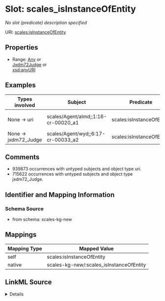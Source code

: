 

# Slot: scales_isInstanceOfEntity


_No slot (predicate) description specified_





URI: [scales:isInstanceOfEntity](http://schemas.scales-okn.org/rdf/scales#isInstanceOfEntity)



<!-- no inheritance hierarchy -->








## Properties

* Range: [Any](../classes/Any.md)&nbsp;or&nbsp;<br />[Jxdm72Judge](../classes/Jxdm72Judge.md)&nbsp;or&nbsp;<br />[xsd:anyURI](xsd:anyURI)






## Examples

| Types involved | Subject | Predicate | Object |
| --- | --- | --- | --- |
| None → uri | scales/Agent/almd;;1:16-cr-00020_a1 | scales:isInstanceOfEntity | scales/PartyEntity/SPID-GOVERNMENT-ST-025-000001969 |
| None → jxdm72_Judge | scales/Agent/wyd;;6:17-cr-00033_a2 | scales:isInstanceOfEntity | scales/JudgeEntity/SJ001755 |


## Comments

* 939873 occurrences with untyped subjects and object type uri.
* 715622 occurrences with untyped subjects and object type jxdm72_Judge.

## Identifier and Mapping Information







### Schema Source


* from schema: scales-kg-new




## Mappings

| Mapping Type | Mapped Value |
| ---  | ---  |
| self | scales:isInstanceOfEntity |
| native | scales-kg-new/:scales_isInstanceOfEntity |




## LinkML Source

<details>
```yaml
name: scales_isInstanceOfEntity
description: No slot (predicate) description specified
comments:
- 939873 occurrences with untyped subjects and object type uri.
- 715622 occurrences with untyped subjects and object type jxdm72_Judge.
examples:
- description: None → uri
  object:
    example_object: scales/PartyEntity/SPID-GOVERNMENT-ST-025-000001969
    example_object_type: uri
    example_predicate: scales:isInstanceOfEntity
    example_subject: scales/Agent/almd;;1:16-cr-00020_a1
    example_subject_type: None
- description: None → jxdm72_Judge
  object:
    example_object: scales/JudgeEntity/SJ001755
    example_object_type: jxdm72_Judge
    example_predicate: scales:isInstanceOfEntity
    example_subject: scales/Agent/wyd;;6:17-cr-00033_a2
    example_subject_type: None
from_schema: scales-kg-new
rank: 1000
slot_uri: scales:isInstanceOfEntity
alias: scales_isInstanceOfEntity
range: Any
any_of:
- range: jxdm72_Judge
- range: uri

```
</details>